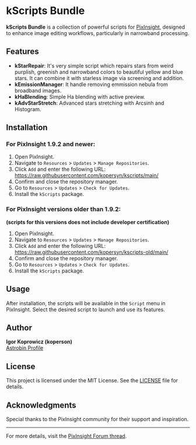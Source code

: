 # kScripts Bundle

**kScripts Bundle** is a collection of powerful scripts for [PixInsight](https://pixinsight.com/), designed to enhance image editing workflows, particularly in narrowband processing.

## Features

- **kStarRepair**: It's very simple script which repairs stars from weird purplish, greenish and narrowband colors to beautiful yellow and blue stars. It can combine it with starless image via screening and addition.
- **kEmissionManager**: It handle removing emmission nebula from broadband images.
- **kHaBlending**: Simple Ha blending with active preview.
- **kAdvStarStretch**: Advanced stars stretching with Arcsinh and Histogram.

## Installation

### For PixInsight 1.9.2 and newer:
1. Open PixInsight.
2. Navigate to `Resources` > `Updates` > `Manage Repositories`.
3. Click `Add` and enter the following URL: https://raw.githubusercontent.com/kopersyn/kscripts/main/
4. Confirm and close the repository manager.
5. Go to `Resources` > `Updates` > `Check for Updates`.
6. Install the `kScripts` package.

### For PixInsight versions older than 1.9.2:
**(scripts for this versions does not include developer certification)**
1. Open PixInsight.
2. Navigate to `Resources` > `Updates` > `Manage Repositories`.
3. Click `Add` and enter the following URL: https://raw.githubusercontent.com/kopersyn/kscripts-old/main/
4. Confirm and close the repository manager.
5. Go to `Resources` > `Updates` > `Check for Updates`.
6. Install the `kScripts` package.

## Usage

After installation, the scripts will be available in the `Script` menu in PixInsight. Select the desired script to launch and use its features.

## Author

**Igor Koprowicz (koperson)**  
[Astrobin Profile](https://www.astrobin.com/users/koperson/)

## License

This project is licensed under the MIT License. See the [LICENSE](https://github.com/kopersyn/kscripts/blob/main/LICENSE) file for details.

## Acknowledgments

Special thanks to the PixInsight community for their support and inspiration.

---

For more details, visit the [PixInsight Forum thread](https://pixinsight.com/forum/index.php?threads/new-scripts-kscripts-bundle.24839/).


